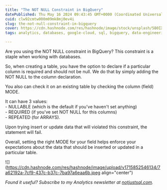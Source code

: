 ```yaml
---
title: "The NOT NULL Constraint in BigQuery"
datePublished: Thu May 16 2024 09:43:45 GMT+0000 (Coordinated Universal Time)
cuid: clw92cmtw000m09mk8mj0ev4i
slug: the-not-null-constraint-in-bigquery
cover: https://cdn.hashnode.com/res/hashnode/image/stock/unsplash/5B0IXL2wAQ0/upload/5c0a2b3ff095170686b845efa59d6aec.jpeg
tags: analytics, databases, google-cloud, sql, bigquery, data-engineering

---
```


Are you using the NOT NULL constraint in BigQuery? This constraint is a staple when working with databases.  
  
So, when creating a table, you have the option to declare if a particular column is required and should not be null. We do that by simply adding the NOT NULL to the column declaration.  
  
You also can check it on an existing table by checking the column (field) MODE.  
  
It can have 3 values:  
\- NULLABLE (which is the default if you've haven't set anything)  
\- REQUIRED (if you've set NOT NULL for this columns)  
\- REPEATED (for ARRAYS).  
  
Upon trying insert or update data that will violated this constraint, the statement will fail.  
  
Overall, setting the right MODE for your field helps enforce your expectations about the data that should be inserted or updated in a particular table.

![](https://cdn.hashnode.com/res/hashnode/image/upload/v1715852546134/7a62192a-7cf9-437c-b37c-7ba97a6eaa6b.jpeg align="center")

*Found it useful? Subscribe to my Analytics newsletter at* [*notjustsql.com*](http://notjustsql.com)*.*